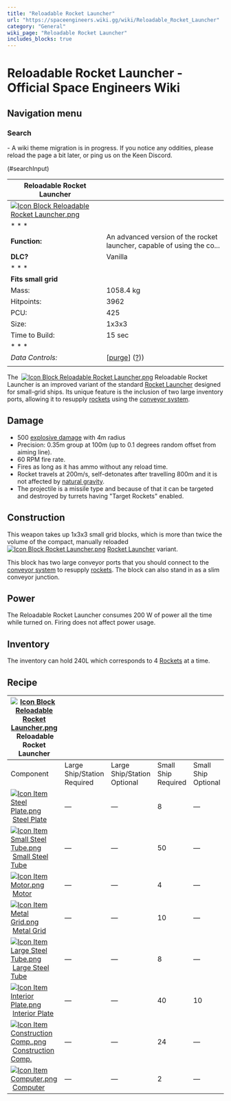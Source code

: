 ```yaml
---
title: "Reloadable Rocket Launcher"
url: "https://spaceengineers.wiki.gg/wiki/Reloadable_Rocket_Launcher"
category: "General"
wiki_page: "Reloadable Rocket Launcher"
includes_blocks: true
---
```


# Reloadable Rocket Launcher - Official Space Engineers Wiki

## Navigation menu

### Search

\- A wiki theme migration is in progress. If you notice any oddities, please reload the page a bit later, or ping us on the Keen Discord.

(#searchInput)

| Reloadable Rocket Launcher |     |
| --- | --- |
| [![Icon Block Reloadable Rocket Launcher.png](https://spaceengineers.wiki.gg/images/6/66/Icon_Block_Reloadable_Rocket_Launcher.png?c738bc)](https://spaceengineers.wiki.gg/wiki/File:Icon_Block_Reloadable_Rocket_Launcher.png) |     |
| * * * |     |
| **Function:** | An advanced version of the rocket launcher, capable of using the co... |
| **DLC?** | Vanilla |
| * * * |     |
| **Fits small grid** |     |
| Mass: | 1058.4 kg |
| Hitpoints: | 3962 |
| PCU: | 425 |
| Size: | 1x3x3 |
| Time to Build: | 15 sec |
| * * * |     |
| _Data Controls:_ | \[[purge](https://spaceengineers.wiki.gg/wiki/Reloadable_Rocket_Launcher?action=purge)\] ([?](https://spaceengineers.wiki.gg/wiki/Template:Info_Block))) |
|     |     |

The  [![Icon Block Reloadable Rocket Launcher.png](https://spaceengineers.wiki.gg/images/thumb/6/66/Icon_Block_Reloadable_Rocket_Launcher.png/21px-Icon_Block_Reloadable_Rocket_Launcher.png?c738bc)](https://spaceengineers.wiki.gg/wiki/Reloadable_Rocket_Launcher "Reloadable Rocket Launcher") Reloadable Rocket Launcher is an improved variant of the standard [Rocket Launcher](https://spaceengineers.wiki.gg/wiki/Rocket_Launcher "Rocket Launcher") designed for small-grid ships. Its unique feature is the inclusion of two large inventory ports, allowing it to resupply [rockets](https://spaceengineers.wiki.gg/wiki/Rocket "Rocket") using the [conveyor system](https://spaceengineers.wiki.gg/wiki/Conveyor_system "Conveyor system").

## Damage

*   500 [explosive damage](https://spaceengineers.wiki.gg/wiki/Damage_Mechanics "Damage Mechanics") with 4m radius
*   Precision: 0.35m group at 100m (up to 0.1 degrees random offset from aiming line).
*   60 RPM fire rate.
*   Fires as long as it has ammo without any reload time.
*   Rocket travels at 200m/s, self-detonates after travelling 800m and it is not affected by [natural gravity](https://spaceengineers.wiki.gg/wiki/Gravity "Gravity").
*   The projectile is a missile type and because of that it can be targeted and destroyed by turrets having "Target Rockets" enabled.

## Construction

This weapon takes up 1x3x3 small grid blocks, which is more than twice the volume of the compact, manually reloaded  [![Icon Block Rocket Launcher.png](https://spaceengineers.wiki.gg/images/thumb/7/77/Icon_Block_Rocket_Launcher.png/21px-Icon_Block_Rocket_Launcher.png?b2064b)](https://spaceengineers.wiki.gg/wiki/Rocket_Launcher "Rocket Launcher") [Rocket Launcher](https://spaceengineers.wiki.gg/wiki/Rocket_Launcher "Rocket Launcher") variant.

This block has two large conveyor ports that you should connect to the [conveyor system](https://spaceengineers.wiki.gg/wiki/Conveyor_system "Conveyor system") to resupply [rockets](https://spaceengineers.wiki.gg/wiki/Rocket "Rocket"). The block can also stand in as a slim conveyor junction.

## Power

The Reloadable Rocket Launcher consumes 200 W of power all the time while turned on. Firing does not affect power usage.

## Inventory

The inventory can hold 240L which corresponds to 4 [Rockets](https://spaceengineers.wiki.gg/wiki/Rocket "Rocket") at a time.

## Recipe

| [![Icon Block Reloadable Rocket Launcher.png](https://spaceengineers.wiki.gg/images/thumb/6/66/Icon_Block_Reloadable_Rocket_Launcher.png/21px-Icon_Block_Reloadable_Rocket_Launcher.png?c738bc)](https://spaceengineers.wiki.gg/wiki/Reloadable_Rocket_Launcher "Reloadable Rocket Launcher") Reloadable Rocket Launcher |     |     |     |     |
| --- | --- | --- | --- | --- |
| Component | Large Ship/Station  <br>Required | Large Ship/Station  <br>Optional | Small Ship  <br>Required | Small Ship  <br>Optional |
| [![Icon Item Steel Plate.png](https://spaceengineers.wiki.gg/images/thumb/4/4c/Icon_Item_Steel_Plate.png/21px-Icon_Item_Steel_Plate.png?437e3a)](https://spaceengineers.wiki.gg/wiki/Steel_Plate "Steel Plate") [Steel Plate](https://spaceengineers.wiki.gg/wiki/Steel_Plate "Steel Plate") | —   | —   | 8   | —   |
| [![Icon Item Small Steel Tube.png](https://spaceengineers.wiki.gg/images/thumb/f/f7/Icon_Item_Small_Steel_Tube.png/21px-Icon_Item_Small_Steel_Tube.png?4fe418)](https://spaceengineers.wiki.gg/wiki/Small_Steel_Tube "Small Steel Tube") [Small Steel Tube](https://spaceengineers.wiki.gg/wiki/Small_Steel_Tube "Small Steel Tube") | —   | —   | 50  | —   |
| [![Icon Item Motor.png](https://spaceengineers.wiki.gg/images/thumb/2/2c/Icon_Item_Motor.png/21px-Icon_Item_Motor.png?4a2f3f)](https://spaceengineers.wiki.gg/wiki/Motor "Motor") [Motor](https://spaceengineers.wiki.gg/wiki/Motor "Motor") | —   | —   | 4   | —   |
| [![Icon Item Metal Grid.png](https://spaceengineers.wiki.gg/images/thumb/1/16/Icon_Item_Metal_Grid.png/21px-Icon_Item_Metal_Grid.png?c674cf)](https://spaceengineers.wiki.gg/wiki/Metal_Grid "Metal Grid") [Metal Grid](https://spaceengineers.wiki.gg/wiki/Metal_Grid "Metal Grid") | —   | —   | 10  | —   |
| [![Icon Item Large Steel Tube.png](https://spaceengineers.wiki.gg/images/thumb/f/fe/Icon_Item_Large_Steel_Tube.png/21px-Icon_Item_Large_Steel_Tube.png?31c1e4)](https://spaceengineers.wiki.gg/wiki/Large_Steel_Tube "Large Steel Tube") [Large Steel Tube](https://spaceengineers.wiki.gg/wiki/Large_Steel_Tube "Large Steel Tube") | —   | —   | 8   | —   |
| [![Icon Item Interior Plate.png](https://spaceengineers.wiki.gg/images/thumb/7/77/Icon_Item_Interior_Plate.png/21px-Icon_Item_Interior_Plate.png?d80f8e)](https://spaceengineers.wiki.gg/wiki/Interior_Plate "Interior Plate") [Interior Plate](https://spaceengineers.wiki.gg/wiki/Interior_Plate "Interior Plate") | —   | —   | 40  | 10  |
| [![Icon Item Construction Comp..png](https://spaceengineers.wiki.gg/images/thumb/4/45/Icon_Item_Construction_Comp..png/21px-Icon_Item_Construction_Comp..png?cdc26f)](https://spaceengineers.wiki.gg/wiki/Construction_Comp. "Construction Comp.") [Construction Comp.](https://spaceengineers.wiki.gg/wiki/Construction_Comp. "Construction Comp.") | —   | —   | 24  | —   |
| [![Icon Item Computer.png](https://spaceengineers.wiki.gg/images/thumb/7/72/Icon_Item_Computer.png/21px-Icon_Item_Computer.png?65c1a4)](https://spaceengineers.wiki.gg/wiki/Computer "Computer") [Computer](https://spaceengineers.wiki.gg/wiki/Computer "Computer") | —   | —   | 2   | —   |